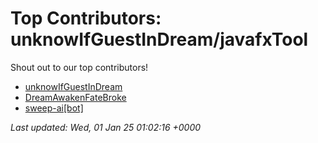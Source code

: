 # Top Contributors: unknowIfGuestInDream/javafxTool
Shout out to our top contributors!

- [unknowIfGuestInDream](https://github.com/unknowIfGuestInDream)
- [DreamAwakenFateBroke](https://github.com/DreamAwakenFateBroke)
- [sweep-ai[bot]](https://github.com/apps/sweep-ai)


_Last updated: Wed, 01 Jan 25 01:02:16 +0000_